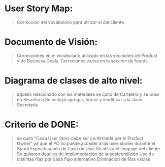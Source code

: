 # User Story Map:
> Corrección del vocabulario para utilizar el del cliente.

# Documento de Visión:
> Correcciones en el vocabulario utilizado en las secciones de Product y de Business Goals.
> Correciones varias en la seccion de Needs.

# Diagrama de clases de alto nivel: 
> aquello relacionado con los materiales se quitó de Cartelera y se puso en Secretaria
> Se incluyó agregar, borrar y modificar a la clase Secretaria

# Criterio de DONE:
> se quitó "Cada User Story debe ser confirmada por el Product Owner" ya que el PO no puede acceder a las user stories durante el Sprint
> Especificación de Caso de Uso: 
> Se utiliza el lenguaje del cliente
> Se quitaron detalles de implementación de la postcondición
> Uso de distintas filas por cada flujo alternativo
> Eliminacion de filas vacias
